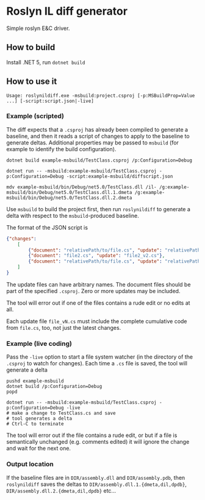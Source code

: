 
# Roslyn IL diff generator

Simple roslyn E&C driver.

## How to build

Install .NET 5, run `dotnet build`

## How to use it

```console
Usage: roslynildiff.exe -msbuild:project.csproj [-p:MSBuildProp=Value ...] [-script:script.json|-live]
```

### Example (scripted)

The diff expects that a `.csproj` has already been compiled to generate a baseline, and then
it reads a script of changes to apply to the baseline to generate deltas.  Additional properties
may be passed to `msbuild` (for example to identify the build configuration).

```console
dotnet build example-msbuild/TestClass.csproj /p:Configuration=Debug

dotnet run -- -msbuild:example-msbuild/TestClass.csproj -p:Configuration=Debug -script:example-msbuild/diffscript.json

mdv example-msbuild/bin/Debug/net5.0/TestClass.dll /il- /g:example-msbuild/bin/Debug/net5.0/TestClass.dll.1.dmeta /g:example-msbuild/bin/Debug/net5.0/TestClass.dll.2.dmeta
```

Use `msbuild` to build the project first, then run `roslynildiff` to generate
a delta with respect to the `msbuild`-produced baseline.

The format of the JSON script is

```json
{"changes":
    [
        {"document": "relativePath/to/file.cs", "update": "relativePath/to/file_v1.cs"},
        {"document": "file2.cs", "update": "file2_v2.cs"},
        {"document": "relativePath/to/file.cs", "update": "relativePath/to/file_v3.cs"}
    ]
}
```

The update files can have arbitrary names.  The document files should be part of the specified `.csproj`.  Zero or more updates may be included.

The tool will error out if one of the files contains a rude edit or no edits at all.

Each update file `file_vN.cs` must include the complete cumulative code from `file.cs`, too, not just the latest changes.

### Example (live coding)

Pass the `-live` option to start a file system watcher (in the directory of the `.csproj` to watch for changes).  Each time a `.cs` file is saved, the tool will generate a delta

```console
pushd example-msbuild
dotnet build /p:Configuration=Debug
popd

dotnet run -- -msbuild:example-msbuild/TestClass.csproj -p:Configuration=Debug -live
# make a change to TestClass.cs and save
# tool generates a delta
# Ctrl-C to terminate
```

The tool will error out if the file contains a rude edit, or but if a file is semantically unchanged (e.g. comments edited) it will ignore the change and wait for the next one.

### Output location

If the baseline files are in `DIR/assembly.dll` and `DIR/assembly.pdb`, then `roslynildiff` saves the deltas to `DIR/assembly.dll.1.{dmeta,dil,dpdb}`, `DIR/assembly.dll.2.{dmeta,dil,dpdb}` etc...
